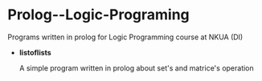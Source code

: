 # Prolog--Logic-Programing
Programs written in prolog for Logic Programming course at NKUA (DI)

* __listoflists__

   A simple program written in prolog about set's and matrice's operation


